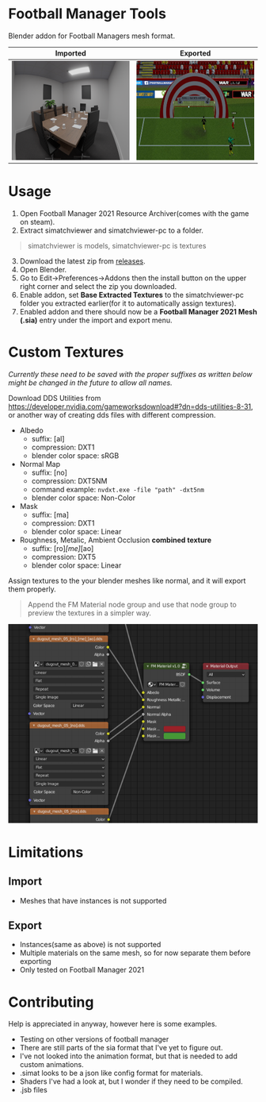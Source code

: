 # Football Manager Tools
Blender addon for Football Managers mesh format.

Imported | Exported
------------ | -------------
<img src="images/boardroom.png" height=200/>|<img src="images/custom_model_01.jpg" height=200/>

# Usage
1. Open Football Manager 2021 Resource Archiver(comes with the game on steam).
2. Extract simatchviewer and simatchviewer-pc to a folder.
> simatchviewer is models, simatchviewer-pc is textures
3. Download the latest zip from [releases](releases).
4. Open Blender.
5. Go to Edit->Preferences->Addons then the install button on the upper right corner and select the zip you downloaded.
6. Enable addon, set **Base Extracted Textures** to the simatchviewer-pc folder you extracted earlier(for it to automatically assign textures).
7. Enabled addon and there should now be a **Football Manager 2021 Mesh (.sia)** entry under the import and export menu.

# Custom Textures
_Currently these need to be saved with the proper suffixes as written below_
_might be changed in the future to allow all names._

Download DDS Utilities from https://developer.nvidia.com/gameworksdownload#?dn=dds-utilities-8-31, or another way of creating dds files with
different compression.
- Albedo
    - suffix: [al]
    - compression: DXT1
    - blender color space: sRGB
- Normal Map
    - suffix: [no]
    - compression: DXT5NM
    - command example: `nvdxt.exe -file "path" -dxt5nm`
    - blender color space: Non-Color
- Mask
    - suffix: [ma]
    - compression: DXT1
    - blender color space: Linear
- Roughness, Metalic, Ambient Occlusion **combined texture**
    - suffix: [ro]_[me]_[ao]
    - compression: DXT5
    - blender color space: Linear

Assign textures to the your blender meshes like normal, and it will export them properly.
> Append the FM Material node group and use that node group to preview the textures in a simpler way.
<img src="images/node_group.png" />

# Limitations
## Import
- Meshes that have instances is not supported
## Export
- Instances(same as above) is not supported
- Multiple materials on the same mesh, so for now separate them before exporting
- Only tested on Football Manager 2021

# Contributing
Help is appreciated in anyway, however here is some examples.
- Testing on other versions of football manager
- There are still parts of the sia format that I've yet to figure out.
- I've not looked into the animation format, but that is needed to add custom animations.
- .simat looks to be a json like config format for materials.
- Shaders I've had a look at, but I wonder if they need to be compiled.
- .jsb files
